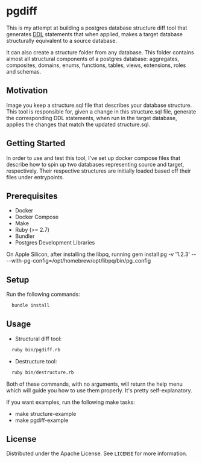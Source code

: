 # pgdiff

This is my attempt at building a postgres database structure diff tool
that generates [DDL](https://en.wikipedia.org/wiki/Data_definition_language) statements that when applied, 
makes a target database structurally equivalent to a source database.

It can also create a structure folder from any database. This folder contains almost all
structural components of a postgres database: aggregates, composites, domains, enums, functions,
tables, views, extensions, roles and schemas.

## Motivation

Image you keep a structure.sql file that describes your database structure. This tool is responsible for,
given a change in this structure.sql file, generate the corresponding DDL statements, when run in the target database,
applies the changes that match the updated structure.sql.

## Getting Started

In order to use and test this tool, I've set up docker compose files that 
describe how to spin up two databases representing source and target, respectively. 
Their respective structures are initially loaded based off their files under entrypoints.

## Prerequisites

* Docker
* Docker Compose
* Make
* Ruby (>= 2.7)
* Bundler
* Postgres Development Libraries

On Apple Silicon, after installing the libpq, running gem install pg -v '1.2.3' -- --with-pg-config=/opt/homebrew/opt/libpq/bin/pg_config

## Setup

Run the following commands:

```bash
  bundle install
```

## Usage

* Structural diff tool:

```bash
  ruby bin/pgdiff.rb
```

* Destructure tool:

```bash
  ruby bin/destructure.rb
```

Both of these commands, with no arguments, will
return the help menu which will guide you how to use
them properly. It's pretty self-explanatory.

If you want examples, run the following make tasks:

* make structure-example
* make pgdiff-example

<!-- LICENSE -->
## License

Distributed under the Apache License. See `LICENSE` for more information.
